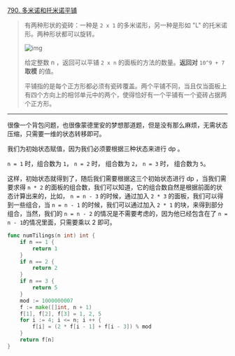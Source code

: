 [790. 多米诺和托米诺平铺](https://leetcode.cn/problems/domino-and-tromino-tiling/)

>有两种形状的瓷砖：一种是 `2 x 1` 的多米诺形，另一种是形如 "L" 的托米诺形。两种形状都可以旋转。
>
>![img](https://assets.leetcode.com/uploads/2021/07/15/lc-domino.jpg)
>
>给定整数 n ，返回可以平铺 `2 x n` 的面板的方法的数量。**返回对** `10^9 + 7` **取模** 的值。
>
>平铺指的是每个正方形都必须有瓷砖覆盖。两个平铺不同，当且仅当面板上有四个方向上的相邻单元中的两个，使得恰好有一个平铺有一个瓷砖占据两个正方形。

---

很像一个背包问题，也很像蒙德里安的梦想那道题，但是没有那么麻烦，无需状态压缩，只需要一维的状态转移即可。

我们为初始状态赋值，因为我们必须要根据三种状态来进行 dp 。

`n = 1` 时，组合数为 `1`， `n = 2` 时， 组合数为 `2`， `n = 3` 时， 组合数为 `5`。

这样，初始状态就得到了，随后我们需要根据这三个初始状态进行 dp ，当我们需要求得 `n * 2` 的面板的组合数，我们可以知道，它的组合数自然是根据前面的状态计算出来的，比如， `n = n - 3` 的时候，通过加入 `2 * 3` 的面板，我们可以得到一些组合，当 `n = n - 1` 的时候，我们可以通过加入 `2 * 1` 的块，来得到部分组合，当然，我们的 `n = n - 2` 的情况是不需要考虑的，因为他已经包含在了 `n = n - 1`的情况里面，只需要乘以 2 即可。

```go
func numTilings(n int) int {
    if n == 1 {
        return 1
    }
    if n == 2 {
        return 2
    }
    if n == 3 {
        return 5
    }
    mod := 1000000007
    f := make([]int, n + 1)
    f[1], f[2], f[3] = 1, 2, 5
    for i := 4; i <= n; i ++ {
        f[i] = (2 * f[i - 1] + f[i - 3]) % mod
    }
    return f[n]
}
```


